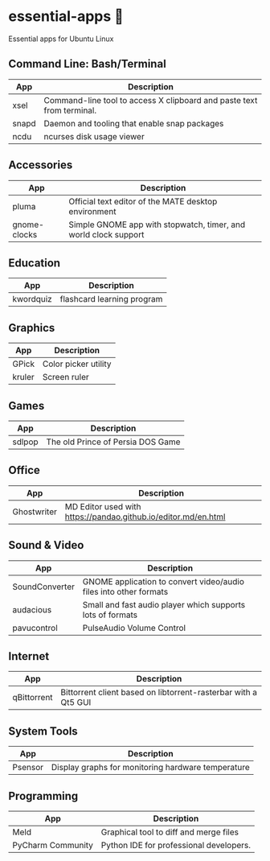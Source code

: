 # essential-apps 🐧

Essential apps for Ubuntu Linux

## Command Line: Bash/Terminal

| App   | Description                                                           |
| ----- | --------------------------------------------------------------------- |
| xsel  | Command-line tool to access X clipboard and paste text from terminal. |
| snapd | Daemon and tooling that enable snap packages                          |
| ncdu  | ncurses disk usage viewer                                             |

## Accessories

| App          | Description                                                     |
| ------------ | --------------------------------------------------------------- |
| pluma        | Official text editor of the MATE desktop environment            |
| gnome-clocks | Simple GNOME app with stopwatch, timer, and world clock support |

## Education

| App       | Description                |
| --------- | -------------------------- |
| kwordquiz | flashcard learning program |

## Graphics

| App    | Description          |
| ------ | -------------------- |
| GPick  | Color picker utility |
| kruler | Screen ruler         |

## Games

| App    | Description                       |
| ------ | --------------------------------- |
| sdlpop | The old Prince of Persia DOS Game |

## Office

| App         | Description                                                    |
| ----------- | -------------------------------------------------------------- |
| Ghostwriter | MD Editor used with https://pandao.github.io/editor.md/en.html |

## Sound & Video

| App            | Description                                                       |
| -------------- | ----------------------------------------------------------------- |
| SoundConverter | GNOME application to convert video/audio files into other formats |
| audacious      | Small and fast audio player which supports lots of formats        |
| pavucontrol    | PulseAudio Volume Control                                         |

## Internet

| App         | Description                                                    |
| ----------- | -------------------------------------------------------------- |
| qBittorrent | Bittorrent client based on libtorrent-rasterbar with a Qt5 GUI |

## System Tools

| App     | Description                                        |
| ------- | -------------------------------------------------- |
| Psensor | Display graphs for monitoring hardware temperature |

## Programming

| App               | Description                             |
| ----------------- | --------------------------------------- |
| Meld              | Graphical tool to diff and merge files  |
| PyCharm Community | Python IDE for professional developers. |
